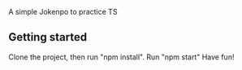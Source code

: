 A simple Jokenpo to practice TS

<h2>Getting started</h2>

Clone the project, then run "npm install".
Run "npm start"
Have fun!
